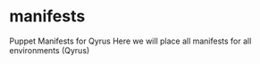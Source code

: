 # manifests
Puppet Manifests for Qyrus
Here we will place all manifests for all environments (Qyrus)
